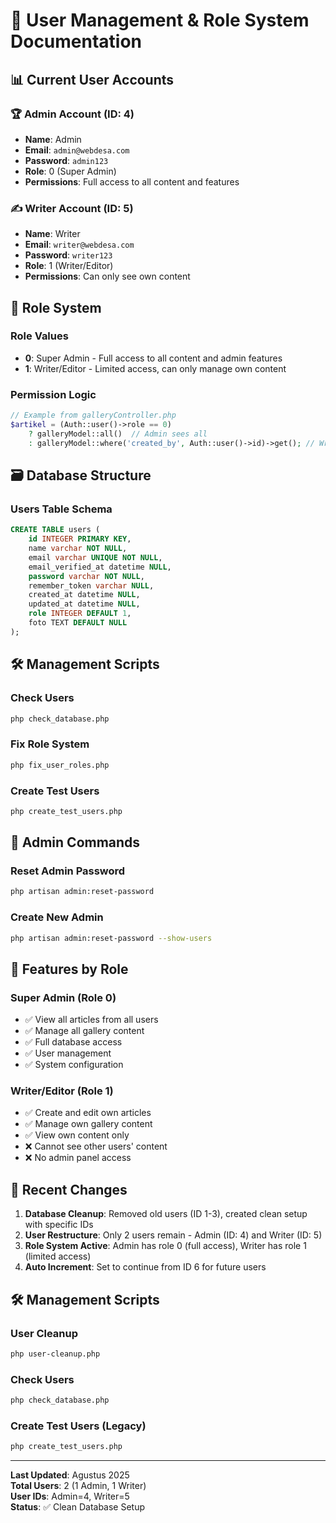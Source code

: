 # 👥 User Management & Role System Documentation

## 📊 Current User Accounts

### 🏆 Admin Account (ID: 4)
- **Name**: Admin
- **Email**: `admin@webdesa.com` 
- **Password**: `admin123`
- **Role**: 0 (Super Admin)
- **Permissions**: Full access to all content and features

### ✍️ Writer Account (ID: 5)
- **Name**: Writer
- **Email**: `writer@webdesa.com`
- **Password**: `writer123` 
- **Role**: 1 (Writer/Editor)
- **Permissions**: Can only see own content

## 🔐 Role System

### Role Values
- **0**: Super Admin - Full access to all content and admin features
- **1**: Writer/Editor - Limited access, can only manage own content

### Permission Logic
```php
// Example from galleryController.php
$artikel = (Auth::user()->role == 0)
    ? galleryModel::all()  // Admin sees all
    : galleryModel::where('created_by', Auth::user()->id)->get(); // Writer sees own only
```

## 🗃️ Database Structure

### Users Table Schema
```sql
CREATE TABLE users (
    id INTEGER PRIMARY KEY,
    name varchar NOT NULL,
    email varchar UNIQUE NOT NULL,
    email_verified_at datetime NULL,
    password varchar NOT NULL,
    remember_token varchar NULL,
    created_at datetime NULL,
    updated_at datetime NULL,
    role INTEGER DEFAULT 1,
    foto TEXT DEFAULT NULL
);
```

## 🛠️ Management Scripts

### Check Users
```bash
php check_database.php
```

### Fix Role System
```bash
php fix_user_roles.php
```

### Create Test Users
```bash
php create_test_users.php
```

## 🔧 Admin Commands

### Reset Admin Password
```bash
php artisan admin:reset-password
```

### Create New Admin
```bash
php artisan admin:reset-password --show-users
```

## 🚀 Features by Role

### Super Admin (Role 0)
- ✅ View all articles from all users
- ✅ Manage all gallery content
- ✅ Full database access
- ✅ User management
- ✅ System configuration

### Writer/Editor (Role 1) 
- ✅ Create and edit own articles
- ✅ Manage own gallery content
- ✅ View own content only
- ❌ Cannot see other users' content
- ❌ No admin panel access

## 🔄 Recent Changes

1. **Database Cleanup**: Removed old users (ID 1-3), created clean setup with specific IDs
2. **User Restructure**: Only 2 users remain - Admin (ID: 4) and Writer (ID: 5)
3. **Role System Active**: Admin has role 0 (full access), Writer has role 1 (limited access)
4. **Auto Increment**: Set to continue from ID 6 for future users

## 🛠️ Management Scripts

### User Cleanup
```bash
php user-cleanup.php
```

### Check Users
```bash
php check_database.php
```

### Create Test Users (Legacy)
```bash
php create_test_users.php
```

---
**Last Updated**: Agustus 2025  
**Total Users**: 2 (1 Admin, 1 Writer)  
**User IDs**: Admin=4, Writer=5  
**Status**: ✅ Clean Database Setup
